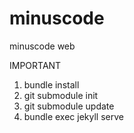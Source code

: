 minuscode
=========

minuscode web

IMPORTANT

1. bundle install
2. git submodule init
3. git submodule update
4. bundle exec jekyll serve
